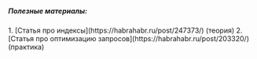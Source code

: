 <h5>Полезные материалы:</h5>
1. [Статья про индексы](https://habrahabr.ru/post/247373/) (теория)
2. [Статья про оптимизацию запросов](https://habrahabr.ru/post/203320/) (практика)
